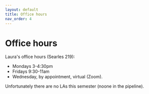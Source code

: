 ```yaml
---
layout: default 
title: Office hours 
nav_order: 4
---
```



# Office hours


Laura's office hours (Searles 219):
- Mondays 3-4:30pm
- Fridays 9:30-11am
- Wednesday, by appointment, virtual (Zoom).

Unfortunately there are  no LAs this semester (noone in the pipeline).
